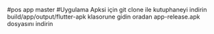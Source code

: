 #pos app master 
#Uygulama Apksi için
git clone ile kutuphaneyi indirin
build/app/output/flutter-apk klasorune gidin oradan app-release.apk dosyasını indirin

